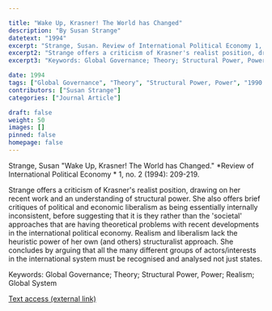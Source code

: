```yaml
---

title: "Wake Up, Krasner! The World has Changed"
description: "By Susan Strange"
datetext: "1994"
excerpt: "Strange, Susan. Review of International Political Economy 1, no. 2 (1994): 209-219."
excerpt2: "Strange offers a criticism of Krasner's realist position, drawing on her recent work and an understanding of structural power. She also offers brief critiques of political and economic liberalism as being essentially internally inconsistent, before suggesting that it is they rather than the 'societal' approaches that are having theoretical problems with recent developments in the international political economy. Realism and liberalism lack the heuristic power of her own (and others) structuralist approach. She concludes by arguing that all the many different groups of actors/interests in the international system must be recognised and analysed not just states."
excerpt3: "Keywords: Global Governance; Theory; Structural Power, Power; Realism; Global System"

date: 1994
tags: ["Global Governance", "Theory", "Structural Power, Power", "1990's"]
contributors: ["Susan Strange"]
categories: ["Journal Article"]

draft: false
weight: 50
images: []
pinned: false
homepage: false
---
```


Strange, Susan "Wake Up, Krasner! The World has Changed." *Review of International Political Economy * 1, no. 2 (1994): 209-219.

Strange offers a criticism of Krasner's realist position, drawing on her recent work and an understanding of structural power. She also offers brief critiques of political and economic liberalism as being essentially internally inconsistent, before suggesting that it is they rather than the 'societal' approaches that are having theoretical problems with recent developments in the international political economy. Realism and liberalism lack the heuristic power of her own (and others) structuralist approach. She concludes by arguing that all the many different groups of actors/interests in the international system must be recognised and analysed not just states.

Keywords: Global Governance; Theory; Structural Power, Power; Realism; Global System

[Text access (external link)](https://doi.org/10.1080/09692299408434276)
